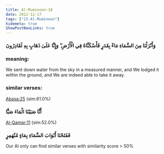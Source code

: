 ```yaml
---
title: Al-Muminoon:18
date: 2012-12-17
tags: ["23.Al-Muminoon"]
hidemeta: true 
ShowPostNavLinks: true 
---
```

### وَأَنْزَلْنَا مِنَ السَّمَاءِ مَاءً بِقَدَرٍ فَأَسْكَنَّاهُ فِي الْأَرْضِ ۖ وَإِنَّا عَلَىٰ ذَهَابٍ بِهِ لَقَادِرُونَ
### meaning: 
We sent down water from the sky in a measured manner, and We lodged it within the ground, and We are indeed able to take it away.
### similar verses: 

[Abasa:25](/80/25) (sim:61.0%)

### أَنَّا صَبَبْنَا الْمَاءَ صَبًّا

[Al-Qamar:11](/54/11) (sim:52.0%)

### فَفَتَحْنَا أَبْوَابَ السَّمَاءِ بِمَاءٍ مُنْهَمِرٍ

Our AI only can find similar verses with similarity score > 50% 


